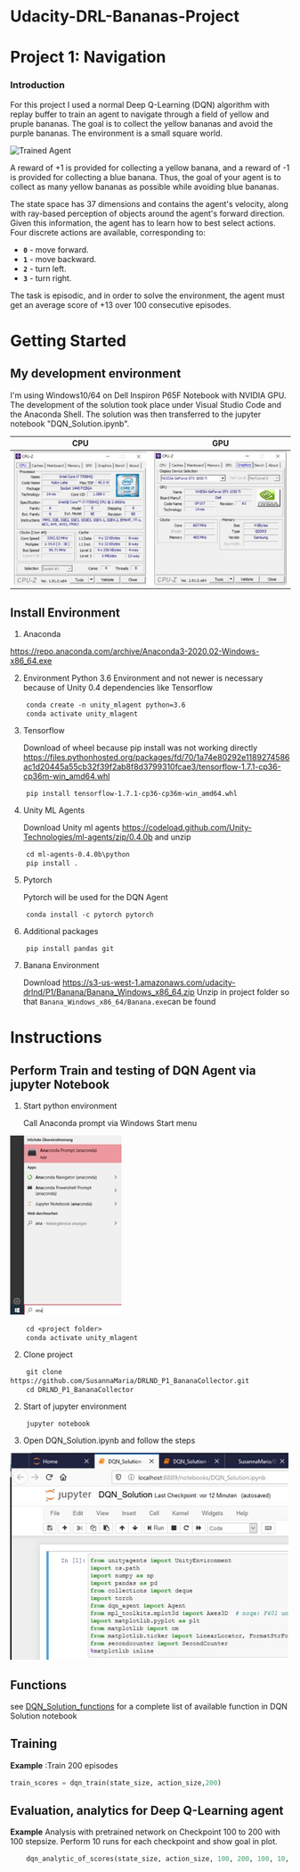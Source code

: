 # Udacity-DRL-Bananas-Project

[//]: # (Image References)

[image1]: https://user-images.githubusercontent.com/10624937/42135619-d90f2f28-7d12-11e8-8823-82b970a54d7e.gif "Trained Agent"

# Project 1: Navigation

### Introduction

For this project I used a normal Deep Q-Learning (DQN) algorithm with replay buffer to train an agent to navigate 
through a field of yellow and pruple bananas.  The goal is to collect the yellow bananas and avoid the purple bananas.
The environment is a small square world.  

![Trained Agent](static/banana.gif)

A reward of +1 is provided for collecting a yellow banana, and a reward of -1 is provided for collecting a blue banana. Thus, the goal of your agent is to collect as many yellow bananas as possible while avoiding blue bananas.

The state space has 37 dimensions and contains the agent's velocity, along with ray-based perception of objects around the agent's forward direction. Given this information, the agent has to learn how to best select actions. Four discrete actions are available, corresponding to:

- **`0`** - move forward.
- **`1`** - move backward.
- **`2`** - turn left.
- **`3`** - turn right.

The task is episodic, and in order to solve the environment, the agent must get an average score of +13 over 100 consecutive episodes.

# Getting Started
## My development environment 
I'm using Windows10/64 on Dell Inspiron P65F Notebook with NVIDIA GPU. The development of the solution took place under Visual Studio Code and the Anaconda Shell. The solution was then transferred to the jupyter notebook "DQN_Solution.ipynb".

| CPU             | GPU |
:-------------------------:|:-------------------------:
![](static/cpu_info.jpg)  |  ![](static/gpu_info.jpg)

## Install Environment
1. Anaconda

https://repo.anaconda.com/archive/Anaconda3-2020.02-Windows-x86_64.exe

2. Environment
Python 3.6 Environment and not newer is necessary because of Unity 0.4 dependencies like Tensorflow
```
    conda create -n unity_mlagent python=3.6
    conda activate unity_mlagent
```
3. Tensorflow 

    Download of wheel because pip install was not working directly
https://files.pythonhosted.org/packages/fd/70/1a74e80292e1189274586ac1d20445a55cb32f39f2ab8f8d3799310fcae3/tensorflow-1.7.1-cp36-cp36m-win_amd64.whl
```
    pip install tensorflow-1.7.1-cp36-cp36m-win_amd64.whl
```
4. Unity ML Agents

    Download Unity ml agents https://codeload.github.com/Unity-Technologies/ml-agents/zip/0.4.0b and unzip
```
    cd ml-agents-0.4.0b\python
    pip install .
```

5. Pytorch

    Pytorch will be used for the DQN Agent
```
    conda install -c pytorch pytorch
```

6. Additional packages
```
    pip install pandas git
```

7. Banana Environment

    Download https://s3-us-west-1.amazonaws.com/udacity-drlnd/P1/Banana/Banana_Windows_x86_64.zip 
    Unzip in project folder so that ```Banana_Windows_x86_64/Banana.exe```can be found


# Instructions
## Perform Train and testing of DQN Agent via jupyter Notebook
1. Start python environment
    
    Call Anaconda prompt via Windows Start menu

![](static/anaconda.jpg) 

```
    cd <project folder>
    conda activate unity_mlagent
``` 
2. Clone project
```
    git clone https://github.com/SusannaMaria/DRLND_P1_BananaCollector.git
    cd DRLND_P1_BananaCollector
```
2. Start of jupyter environment
```
    jupyter notebook
```

3. Open DQN_Solution.ipynb and follow the steps
   
![](static/jupyter.jpg) 

## Functions
see [DQN_Solution_functions](html/DQN_Solution_api.html) for a complete list of available function in DQN Solution notebook

## Training
**Example** :Train 200 episodes
```python
train_scores = dqn_train(state_size, action_size,200)
```
## Evaluation, analytics for Deep Q-Learning agent
**Example** Analysis with pretrained network on Checkpoint 100 to 200 with 100 stepsize. Perform 10 runs for each checkpoint and show goal in plot.
```python
    dqn_analytic_of_scores(state_size, action_size, 100, 200, 100, 10, 13, 333)
```
